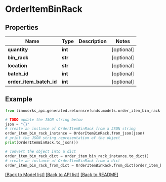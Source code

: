 # OrderItemBinRack


## Properties

Name | Type | Description | Notes
------------ | ------------- | ------------- | -------------
**quantity** | **int** |  | [optional] 
**bin_rack** | **str** |  | [optional] 
**location** | **str** |  | [optional] 
**batch_id** | **int** |  | [optional] 
**order_item_batch_id** | **int** |  | [optional] 

## Example

```python
from linnworks_api.generated.returnsrefunds.models.order_item_bin_rack import OrderItemBinRack

# TODO update the JSON string below
json = "{}"
# create an instance of OrderItemBinRack from a JSON string
order_item_bin_rack_instance = OrderItemBinRack.from_json(json)
# print the JSON string representation of the object
print(OrderItemBinRack.to_json())

# convert the object into a dict
order_item_bin_rack_dict = order_item_bin_rack_instance.to_dict()
# create an instance of OrderItemBinRack from a dict
order_item_bin_rack_from_dict = OrderItemBinRack.from_dict(order_item_bin_rack_dict)
```
[[Back to Model list]](../README.md#documentation-for-models) [[Back to API list]](../README.md#documentation-for-api-endpoints) [[Back to README]](../README.md)


